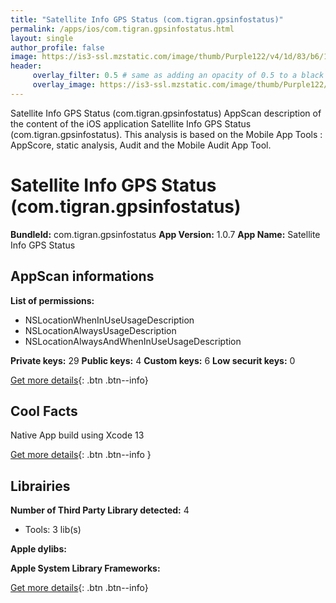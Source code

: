 ```yaml
---
title: "Satellite Info GPS Status (com.tigran.gpsinfostatus)"
permalink: /apps/ios/com.tigran.gpsinfostatus.html
layout: single
author_profile: false
image: https://is3-ssl.mzstatic.com/image/thumb/Purple122/v4/1d/83/b6/1d83b630-f103-53b5-455e-90c6b4bc87b9/AppIcon-1x_U007emarketing-0-7-0-0-85-220.png/512x512bb.jpg
header: 
     overlay_filter: 0.5 # same as adding an opacity of 0.5 to a black background
     overlay_image: https://is3-ssl.mzstatic.com/image/thumb/Purple122/v4/1d/83/b6/1d83b630-f103-53b5-455e-90c6b4bc87b9/AppIcon-1x_U007emarketing-0-7-0-0-85-220.png/512x512bb.jpg
---
```

Satellite Info GPS Status (com.tigran.gpsinfostatus) AppScan description of the content of the iOS application Satellite Info GPS Status (com.tigran.gpsinfostatus). This analysis is based on the Mobile App Tools : AppScore, static analysis, Audit and the Mobile Audit App Tool.

# Satellite Info GPS Status (com.tigran.gpsinfostatus)

**BundleId:** com.tigran.gpsinfostatus
**App Version:** 1.0.7
**App Name:** Satellite Info GPS Status


## AppScan informations 

**List of permissions:** 
- NSLocationWhenInUseUsageDescription
- NSLocationAlwaysUsageDescription
- NSLocationAlwaysAndWhenInUseUsageDescription
  
  
**Private keys:** 29
**Public keys:** 4
**Custom keys:** 6
**Low securit keys:** 0
  
[Get more details](/pricing.html){: .btn .btn--info}

## Cool Facts

Native App
build using Xcode 13
  
[Get more details](/pricing.html){: .btn .btn--info }

## Librairies 
**Number of Third Party Library detected:** 4
- Tools: 3 lib(s)


**Apple dylibs:**


**Apple System Library Frameworks:**


  
[Get more details](/pricing.html){: .btn .btn--info}

